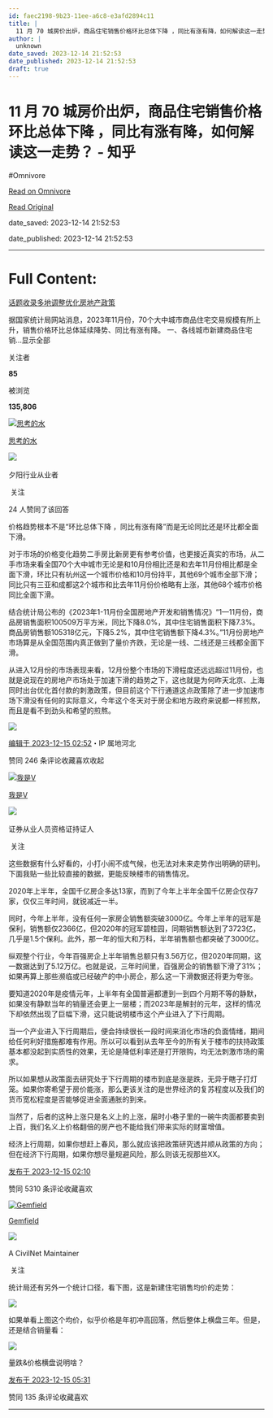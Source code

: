 ```yaml
---
id: faec2198-9b23-11ee-a6c8-e3afd2894c11
title: |
  11 月 70 城房价出炉，商品住宅销售价格环比总体下降 ，同比有涨有降，如何解读这一走势？ - 知乎
author: |
  unknown
date_saved: 2023-12-14 21:52:53
date_published: 2023-12-14 21:52:53
draft: true
---
```


# 11 月 70 城房价出炉，商品住宅销售价格环比总体下降 ，同比有涨有降，如何解读这一走势？ - 知乎
#Omnivore

[Read on Omnivore](https://omnivore.app/me/11-70-18c6c97bca9)

[Read Original](https://www.zhihu.com/question/634955299/answer/3326381726)

date_saved: 2023-12-14 21:52:53

date_published: 2023-12-14 21:52:53

--- 

# Full Content: 

[话题收录多地调整优化房地产政策](https://www.zhihu.com/topic/28217424)

据国家统计局网站消息，2023年11月份，70个大中城市商品住宅交易规模有所上升，销售价格环比总体延续降势、同比有涨有降。 一、各线城市新建商品住宅销…显示全部 ​

关注者

**85**

被浏览

**135,806**

[![思考的水](https://proxy-prod.omnivore-image-cache.app/0x0,s6MbEOfhtkljh5gzMqeihvElWMwR_o_Ji39VeAUrh2lM/https://picx.zhimg.com/v2-0cd1be8f30f1653961a267ea74707eaf_l.jpg?source=2c26e567)](https://www.zhihu.com/people/cheng-qing-quan)

[思考的水](https://www.zhihu.com/people/cheng-qing-quan)

​![](https://proxy-prod.omnivore-image-cache.app/0x0,sEQaOWrSM4sYxMszrQ6lhsM51WgM5AvlqxCkeG6GJZz4/https://pic1.zhimg.com/v2-4812630bc27d642f7cafcd6cdeca3d7a.jpg?source=88ceefae)

夕阳行业从业者

​ 关注

24 人赞同了该回答

价格趋势根本不是“环比总体下降 ，同比有涨有降”而是无论同比还是环比都全面下滑。

对于市场的价格变化趋势二手房比新房更有参考价值，也更接近真实的市场，从二手市场来看全国70个大中城市无论是和10月份相比还是和去年11月份相比都是全面下滑，环比只有杭州这一个城市价格和10月份持平，其他69个城市全部下滑；同比只有三亚和成都这2个城市和比去年11月份价格略有上涨，其他68个城市价格同比全面下滑。

结合统计局公布的《2023年1-11月份全国房地产开发和销售情况》“1—11月份，商品房销售面积100509万平方米，同比下降8.0%，其中住宅销售面积下降7.3%。商品房销售额105318亿元，下降5.2%，其中住宅销售额下降4.3%。”11月份房地产市场算是从全国范围内真正做到了量价齐跌，无论是一线、二线还是三线都全面下滑。

从进入12月份的市场表现来看，12月份整个市场的下滑程度还远远超过11月份，也就是说现在的房地产市场处于加速下滑的趋势之下，这也就是为何昨天北京、上海同时出台优化首付款的刺激政策，但目前这个下行通道这点政策除了进一步加速市场下滑没有任何的实际意义，今年这个冬天对于房企和地方政府来说都一样煎熬，而且是看不到劲头和希望的煎熬。

![](https://proxy-prod.omnivore-image-cache.app/540x602,s4fyuR8r32BSzFMmKW6mRhAX6e6zOcO1s0ZwilTRmdeo/https://picx.zhimg.com/50/v2-3813d77a9107f9b1481db8afb03d2c5b_720w.jpg?source=2c26e567)

[编辑于 2023-12-15 02:52](https://www.zhihu.com/question/634955299/answer/3326381726)・IP 属地河北

​赞同 24​​6 条评论​收藏​喜欢收起​

[![我是V](https://proxy-prod.omnivore-image-cache.app/0x0,sJY13WH1HPbC-tX7FCCN08FEjSEx6BKvCjIlcbDeN_lE/https://pic1.zhimg.com/v2-29aa3e3c94eb58b4485b6a504b988d49_l.jpg?source=1def8aca)](https://www.zhihu.com/people/he-shang-xi-tou-yong-piao-rou-59-87)

[我是V](https://www.zhihu.com/people/he-shang-xi-tou-yong-piao-rou-59-87)

[​](https://www.zhihu.com/question/48510028)​![](https://proxy-prod.omnivore-image-cache.app/0x0,sKBtfFYtK0ROqGdvN0zCp5BhZ6pS4CW6jvNAosyO8byE/https://pica.zhimg.com/v2-4812630bc27d642f7cafcd6cdeca3d7a.jpg?source=88ceefae)

证券从业人员资格证持证人

​ 关注

这些数据有什么好看的，小打小闹不成气候，也无法对未来走势作出明确的研判。下面我贴一些比较直接的数据，更能反映楼市的销售情况。

2020年上半年，全国千亿房企多达13家，而到了今年上半年全国千亿房企仅存7家，仅仅三年时间，就锐减近一半。

同时，今年上半年，没有任何一家房企销售额突破3000亿。今年上半年的冠军是保利，销售额仅2366亿，但2020年的冠军碧桂园，同期销售额达到了3723亿，几乎是1.5个保利。此外，那一年的恒大和万科，半年销售额也都突破了3000亿。

纵观整个行业，今年百强房企上半年销售总额只有3.56万亿，但2020年同期，这一数据达到了5.12万亿。也就是说，三年时间里，百强房企的销售额下滑了31%；如果再算上那些濒临或已经破产的中小房企，那么这一下滑数据还将更为夸张。

要知道2020年是疫情元年，上半年有全国普遍都遭到一到四个月期不等的静默，如果没有静默当年的销量还会更上一层楼；而2023年是解封的元年，这样的情况下却依然出现了巨幅下滑，这只能说明楼市这个产业进入了下行周期。

当一个产业进入下行周期后，便会持续很长一段时间来消化市场的负面情绪，期间给任何利好措施都难有作用。所以可以看到从去年至今的所有关于楼市的扶持政策基本都没起到实质性的效果，无论是降低利率还是打开限购，均无法刺激市场的需求。

所以如果想从政策面去研究处于下行周期的楼市到底是涨是跌，无异于瞎子打灯笼。如果你寄希望于房价能涨，那么更该关注的是世界经济的复苏程度以及我们的货币宽松程度是否能够促进全面通胀的到来。

当然了，后者的这种上涨只是名义上的上涨，届时小巷子里的一碗牛肉面都要卖到上百，我们名义上价格翻倍的房产也不能给我们带来实际的财富增值。

经济上行周期，如果你想赶上春风，那么就应该把政策研究透并顺从政策的方向；但在经济下行周期，如果你想尽量规避风险，那么则该无视那些XX。

[发布于 2023-12-15 02:10](https://www.zhihu.com/question/634955299/answer/3326333598)

​赞同 53​​10 条评论​收藏​喜欢

[![Gemfield](https://proxy-prod.omnivore-image-cache.app/0x0,sCv7aMVtWGXfUBaO1TUb1aLUosWB10kaYjMyVopjSomA/https://picx.zhimg.com/dcd82ce04_l.jpg?source=1def8aca)](https://www.zhihu.com/people/gemfield)

[Gemfield](https://www.zhihu.com/people/gemfield)

​![](https://proxy-prod.omnivore-image-cache.app/0x0,sRpP1H2oa_TfsDLpATwsIt6ipVLRN7HlUZGTch2Ee4JQ/https://picx.zhimg.com/v2-4812630bc27d642f7cafcd6cdeca3d7a.jpg?source=88ceefae)

A CivilNet Maintainer

​ 关注

统计局还有另外一个统计口径，看下图，这是新建住宅销售均价的走势：

![](https://proxy-prod.omnivore-image-cache.app/4574x1766,slyq3jZsndra7FZhDLX93r5YV4kYKYcBDtMum-Eovre0/https://picx.zhimg.com/50/v2-2c8cf357e8e6b0e3f0b97e287b85bcf3_720w.jpg?source=1def8aca)

如果单看上图这个均价，似乎价格是年初冲高回落，然后整体上横盘三年。但是，还是结合销量看：

![](https://proxy-prod.omnivore-image-cache.app/4325x1938,sCgqO7oBrFlJzfhWhMMMsrAV_CbayqXrChIXhhtcEzBo/https://picx.zhimg.com/50/v2-7ccd60a836ea0cb64c010101d2adee63_720w.jpg?source=1def8aca)

量跌&价格横盘说明啥？

[发布于 2023-12-15 05:31](https://www.zhihu.com/question/634955299/answer/3326593466)

​赞同 13​​5 条评论​收藏​喜欢

---

